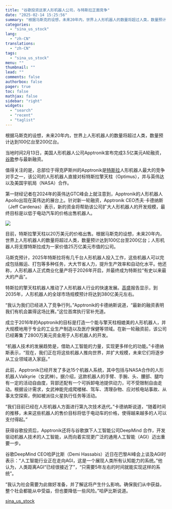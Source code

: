 ```yaml
---
title: "谷歌投资这家人形机器人公司，与特斯拉正面竞争"
date: "2025-02-14 15:25:56"
summary: "根据马斯克的设想，未来20年内，世界上人形机器人的数量将超过人类，数量预计..."
categories:
  - "sina_us_stock"
lang:
  - "zh-CN"
translations:
  - "zh-CN"
tags:
  - "sina_us_stock"
menu: ""
thumbnail: ""
lead: ""
comments: false
authorbox: false
pager: true
toc: false
mathjax: false
sidebar: "right"
widgets:
  - "search"
  - "recent"
  - "taglist"
---
```


根据马斯克的设想，未来20年内，世界上人形机器人的数量将超过人类，数量预计达到100亿台至200亿台。

当地时间2月13日，美国人形机器人公司Apptronik宣布完成3.5亿美元A轮融资，[谷歌](https://stock.finance.sina.com.cn/usstock/quotes/GOOG.html)参与最新融资。

值得关注的是，总部位于得克萨斯州的Apptronik是[特斯拉](https://stock.finance.sina.com.cn/usstock/quotes/TSLA.html)人形机器人最大的竞争对手之一，该公司的人形机器人直接对标特斯拉擎天柱（Optimus），并与英伟达以及美国宇航局（NASA）合作。

第一财经记者在2024年的英伟达GTC峰会上就注意到，Apptronik的人形机器人Apollo出现在英伟达的展台上。针对新一轮融资，Apptronik CEO杰夫·卡德纳斯（Jeff Cardenas）表示，新的资金将帮助该公司扩大人形机器人的开发规模，最终目标是以低于电动汽车的价格出售机器人。

![](//n.sinaimg.cn/sinakd20250214s/417/w1273h744/20250214/3cad-df4f06fa064e9eca2c660e55403a6f90.jpg)

目前，特斯拉擎天柱以20万美元的价格出售。根据马斯克的设想，未来20年内，世界上人形机器人的数量将超过人类，数量预计达到100亿台至200亿台；人形机器人将支撑特斯拉成为一家价值25万亿美元市值的公司。

马斯克预计，2025年特斯拉将有几千台人形机器人投入工作，这些机器人可以完成包括搬运、打包等多种任务，大大节省人力，提升生产效率和自动化水平。他还称，人形机器人正式商业化量产将于2026年开启，并最终成为特斯拉“有史以来最大的产品”。

特斯拉的擎天柱机器人推动了人形机器人行业的快速发展。[高盛](https://stock.finance.sina.com.cn/usstock/quotes/GS.html)报告显示，到2035年，人形机器人的全球市场规模预计将达到380亿美元左右。

“我认为我们已经进入了竞争行列。”Apptronik的卡德纳斯说道，“最新的融资表明我们有机会赢得这场比赛。”这位首席执行官补充道。

成立于2016年的Apptronik的目标是打造一个能与擎天柱相媲美的人形机器人，并大规模地用于专业的工业生产制造以及医疗保健等领域。在新一轮融资前，该公司已经筹集了2800万美元资金用于人形机器人的开发。

“机器人技术的发展趋势是，借助人工智能的力量，实现更多样化的功能。”卡德纳斯表示，“现在，我们正在将这些机器人推向世界，并扩大规模，未来它们将逐步从工业领域进入家庭。”

此前，Apptronik已经开发了多达15个机器人系统，其中包括与NASA合作的人形机器人Valkyrie（女武神）。据介绍，这款机器人的手臂、手腕、头、腰部、腿均有一定的活动自由度，背部还配有一个可拆卸电池提供动力，可不受限制自由走动。根据设计需求，女武神能完成爬楼梯、驾车、清理杂物、应对核电站事故、从事太空探索，例如被派往火星执行任务等活动。

“我们目前已经在人形机器人方面进行第九次技术迭代。”卡德纳斯说道，“随着时间的推移，未来这些机器人的售价目标将低于电动车的价格，使得越来越多的人可以支付得起。”

获得谷歌投资后，Apptronik还将与谷歌旗下人工智能公司DeepMind 合作，开发驱动机器人技术的人工智能，从而向着实现更广泛的通用人工智能（AGI）迈出重要一步。

谷歌DeepMind CEO哈萨比斯（Demi Hassabis）近日在巴黎AI峰会上谈及AGI时表示：“人工智能行业正在走向AGI，这是一个展现人类所有认知能力的系统。”他认为，人类距离AGI“已经很接近了”，“只需要5年左右的时间就能实现这样的系统”。

“我认为社会需要为此做好准备，并了解这将产生什么影响。确保我们从中获益，整个社会都能从中受益，但也要降低一些风险。”哈萨比斯说道。

[sina_us_stock](https://finance.sina.com.cn/roll/2025-02-14/doc-inekmuih6776417.shtml)
